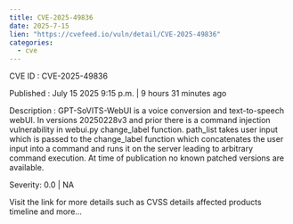 ```yaml
--- 
title: CVE-2025-49836
date: 2025-7-15
lien: "https://cvefeed.io/vuln/detail/CVE-2025-49836"
categories:
  - cve
---
```


CVE ID : CVE-2025-49836

Published :  July 15
2025
9:15 p.m. | 9 hours
31 minutes ago

Description : GPT-SoVITS-WebUI is a voice conversion and text-to-speech webUI. In versions 20250228v3 and prior
there is a command injection vulnerability in webui.py change_label function. path_list takes user input
which is passed to the change_label function
which concatenates the user input into a command and runs it on the server
leading to arbitrary command execution. At time of publication
no known patched versions are available.

Severity: 0.0 | NA

Visit the link for more details
such as CVSS details
affected products
timeline
and more...
